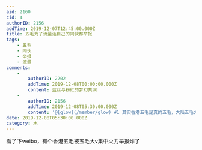 ```yaml
---
aid: 2160
cid: 4
authorID: 2156
addTime: 2019-12-07T12:45:00.000Z
title: 五毛为了流量连自己的同伙都举报
tags:
    - 五毛
    - 同伙
    - 举报
    - 流量
comments:
    -
        authorID: 2202
        addTime: 2019-12-08T00:00:00.000Z
        content: 蓝丝与粉红的梦幻共演
    -
        authorID: 2156
        addTime: 2019-12-08T05:30:00.000Z
        content: '@[glow](/member/glow) #1 其实香港五毛是真的五毛，大陆五毛大v才是网络黑社会，啥比。'
date: 2019-12-08T05:30:00.000Z
category: 水
---
```


看了下weibo，有个香港五毛被五毛大v集中火力举报炸了
